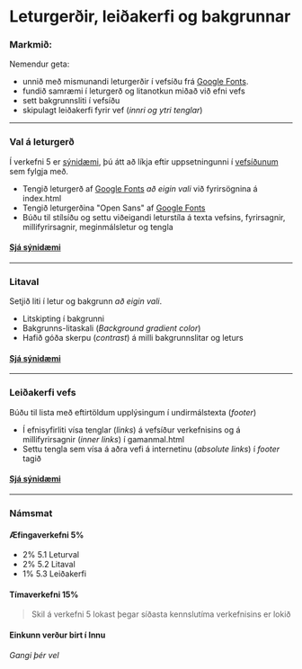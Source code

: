 # Leturgerðir, leiðakerfi og bakgrunnar

### Markmið:

Nemendur geta:

* unnið með mismunandi leturgerðir í vefsíðu frá [Google Fonts](https://fonts.google.com/). 
* fundið samræmi í leturgerð og litanotkun miðað við efni vefs 
* sett bakgrunnsliti í vefsíðu
* skipulagt leiðakerfi fyrir vef (_innri og ytri tenglar_)

---

### Val á leturgerð  

Í verkefni 5 er [sýnidæmi](Namsefni-5/Readme.md), þú átt að líkja eftir uppsetningunni í [vefsíðunum]() sem fylgja með. 


- Tengið leturgerð af [Google Fonts](https://fonts.google.com/) _að eigin vali_ við fyrirsögnina á index.html 
- Tengið leturgerðina "Open Sans" af [Google Fonts](https://fonts.google.com/)
- Búðu til stílsíðu og settu viðeigandi leturstíla á texta vefsins, fyrirsagnir, millifyrirsagnir, meginmálsletur og tengla

#### [Sjá sýnidæmi](Namsefni-5/Readme.md)

---

### Litaval

Setjið liti í letur og bakgrunn _að eigin vali_.

* Litskipting í bakgrunni
* Bakgrunns-litaskali (_Background gradient color_)
* Hafið góða skerpu (_contrast_) á milli bakgrunnslitar og leturs

#### [Sjá sýnidæmi](Namsefni-5/Readme.md)

---

### Leiðakerfi vefs

Búðu til lista með eftirtöldum upplýsingum í undirmálstexta (_footer_) 

* Í efnisyfirliti vísa tenglar (_links_) á vefsíður verkefnisins og á millifyrirsagnir (_inner links_) í gamanmal.html
* Settu tengla sem vísa á aðra vefi á internetinu (_absolute links_) í _footer_ tagið

#### [Sjá sýnidæmi](Namsefni-5/Readme.md)

---

### Námsmat

#### Æfingaverkefni 5%

* 2% 5.1 Leturval
* 2% 5.2 Litaval 
* 1% 5.3 Leiðakerfi


#### Tímaverkefni 15%

> Skil á verkefni 5 lokast þegar síðasta kennslutíma verkefnisins er lokið

#### Einkunn verður birt í Innu

_Gangi þér vel_